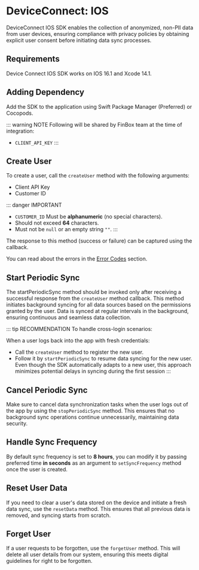 # DeviceConnect: IOS

DeviceConnect IOS SDK enables the collection of anonymized, non-PII data from user devices, ensuring compliance with privacy policies by obtaining explicit user consent before initiating data sync processes.

## Requirements

Device Connect IOS SDK works on IOS 16.1 and Xcode 14.1.

## Adding Dependency

Add the SDK to the application using Swift Package Manager (Preferred) or Cocopods.

<CodeSwitcher :languages="{spm:'Swift Package Manager',cocopods:'CocoaPods'}">
<template v-slot:spm>

1. In Xcode, select File > Add Packages...

2. Enter the [Risk Manager URL](https://gitlab.com/finbox/deviceconnect/mobile/ios-risk-manager) for this repository

</template>
<template v-slot:cocopods>

1. Edit the `pod` file and add `pod 'RiskManager`

</template>
</CodeSwitcher>

::: warning NOTE
Following will be shared by FinBox team at the time of integration:

- `CLIENT_API_KEY`
:::

## Create User

To create a user, call the `createUser` method with the following arguments:

- Client API Key
- Customer ID

::: danger IMPORTANT
- `CUSTOMER_ID` Must be **alphanumeric** (no special characters).
- Should not exceed **64** characters.
- Must not be `null` or an empty string `""`.
:::

The response to this method (success or failure) can be captured using the callback.

<CodeSwitcher :languages="{swift:'Swift'}">
<template v-slot:swift>

```swift
Finbox.createUser(apiKey: "API_KEY", customerId: "CUSTOMER_ID") { token in
    // Authentication is success
} error: { code in
    // Authentication failed
}
```

</template>

</CodeSwitcher>

You can read about the errors in the [Error Codes](/device-connect/error-codes.html) section.

## Start Periodic Sync

The startPeriodicSync method should be invoked only after receiving a successful response from the `createUser` method callback. This method initiates background syncing for all data sources based on the permissions granted by the user. Data is synced at regular intervals in the background, ensuring continuous and seamless data collection.

<CodeSwitcher :languages="{swift:'Swift'}">
<template v-slot:swift>

```swift
let finbox = FinBox()
finbox.startPeriodicSync()
```

</template>

</CodeSwitcher>

::: tip RECOMMENDATION
To handle cross-login scenarios:

When a user logs back into the app with fresh credentials:
- Call the `createUser` method to register the new user.
- Follow it by `startPeriodicSync` to resume data syncing for the new user.
Even though the SDK automatically adapts to a new user, this approach minimizes potential delays in syncing during the first session
:::

## Cancel Periodic Sync

Make sure to cancel data synchronization tasks when the user logs out of the app by using the `stopPeriodicSync` method. This ensures that no background sync operations continue unnecessarily, maintaining data security.

<CodeSwitcher :languages="{swift:'Swift'}">
<template v-slot:swift>

```swift
finbox.stopPeriodicSync()
```

</template>

</CodeSwitcher>

## Handle Sync Frequency

By default sync frequency is set to **8 hours**, you can modify it by passing preferred time **in seconds** as an argument to `setSyncFrequency` method once the user is created.

<CodeSwitcher :languages="{swift:'Swift'}">
<template v-slot:swift>

```swift
finbox.setSyncFrequency(12 * 60 * 60)
```

</template>

</CodeSwitcher>

## Reset User Data

If you need to clear a user's data stored on the device and initiate a fresh data sync, use the `resetData` method. This ensures that all previous data is removed, and syncing starts from scratch.


<CodeSwitcher :languages="{swift:'Swift'}">
<template v-slot:swift>

```swift
FinBox.resetData()
```

</template>

</CodeSwitcher>

## Forget User

If a user requests to be forgotten, use the `forgetUser` method. This will delete all user details from our system, ensuring this meets digital guidelines for right to be forgotten.

<CodeSwitcher :languages="{swift:'Swift'}">
<template v-slot:swift>

```swift
FinBox.forgetUser()
```

</template>
</CodeSwitcher>

